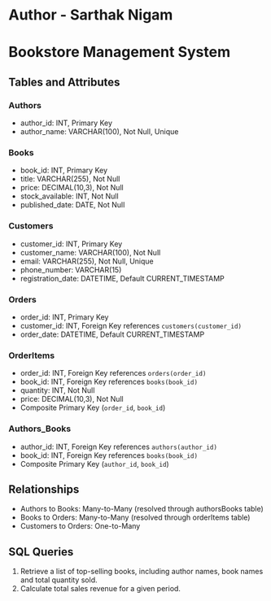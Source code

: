 # Author - Sarthak Nigam
# Bookstore Management System

## Tables and Attributes

### Authors
- author_id: INT, Primary Key
- author_name: VARCHAR(100), Not Null, Unique

### Books
- book_id: INT, Primary Key
- title: VARCHAR(255), Not Null
- price: DECIMAL(10,3), Not Null
- stock_available: INT, Not Null
- published_date: DATE, Not Null

### Customers
- customer_id: INT, Primary Key
- customer_name: VARCHAR(100), Not Null
- email: VARCHAR(255), Not Null, Unique
- phone_number: VARCHAR(15)
- registration_date: DATETIME, Default CURRENT_TIMESTAMP

### Orders
- order_id: INT, Primary Key
- customer_id: INT, Foreign Key references `customers(customer_id)`
- order_date: DATETIME, Default CURRENT_TIMESTAMP

### OrderItems
- order_id: INT, Foreign Key references `orders(order_id)`
- book_id: INT, Foreign Key references `books(book_id)`
- quantity: INT, Not Null
- price: DECIMAL(10,3), Not Null
- Composite Primary Key (`order_id`, `book_id`)

### Authors_Books
- author_id: INT, Foreign Key references `authors(author_id)`
- book_id: INT, Foreign Key references `books(book_id)`
- Composite Primary Key (`author_id`, `book_id`)

## Relationships

- Authors to Books: Many-to-Many (resolved through authorsBooks table)
- Books to Orders: Many-to-Many (resolved through orderItems table)
- Customers to Orders: One-to-Many

## SQL Queries

1. Retrieve a list of top-selling books, including author names, book names and total quantity sold.
2. Calculate total sales revenue for a given period.

